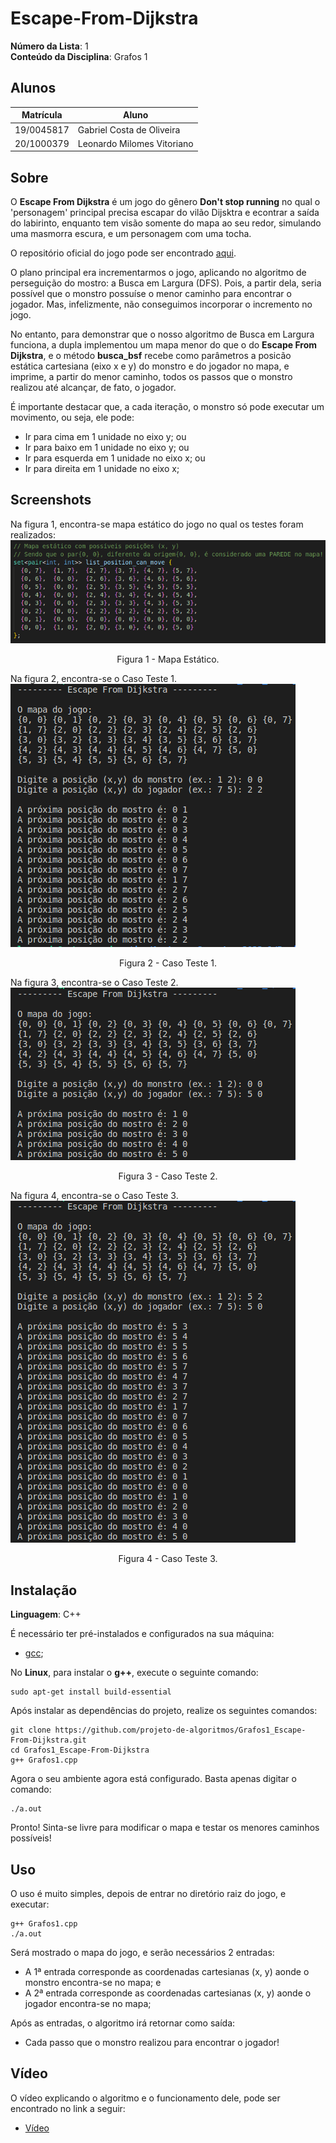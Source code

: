 # Escape-From-Dijkstra

**Número da Lista**: 1<br>
**Conteúdo da Disciplina**: Grafos 1<br>

## Alunos
| Matrícula | Aluno |
| -- | -- |
| 19/0045817  | Gabriel Costa de Oliveira      |
| 20/1000379  |  Leonardo Milomes Vitoriano |

## Sobre 

O **Escape From Dijkstra** é um jogo do gênero **Don't stop running** no qual o 'personagem' principal precisa escapar do vilão Dijsktra e econtrar a saída do labirinto, enquanto tem visão somente do mapa ao seu redor, simulando uma masmorra escura, e um personagem com uma tocha.

O repositório oficial do jogo pode ser encontrado [aqui](https://github.com/GameJamFGA-UnB/Escape-From-Dijkstra).

O plano principal era incrementarmos o jogo, aplicando no algoritmo de perseguição do mostro: a Busca em Largura (DFS).  Pois, a partir dela, seria possível que o monstro possuíse o menor caminho para encontrar o jogador. Mas, infelizmente, não conseguimos incorporar o incremento no jogo.

No entanto, para demonstrar que o nosso algoritmo de Busca em Largura funciona, a dupla implementou um mapa menor do que o do **Escape From Dijkstra**, e o método **busca_bsf** recebe como parâmetros a posicão estática cartesiana (eixo x e y) do monstro e do jogador no mapa, e imprime, a partir do menor caminho, todos os passos que o monstro realizou até alcançar, de fato, o jogador.

É importante destacar que, a cada iteração, o monstro só pode executar um movimento, ou seja, ele pode:
- Ir para cima em 1 unidade no eixo y; ou
- Ir para baixo em 1 unidade no eixo y; ou
- Ir para esquerda em 1 unidade no eixo x; ou
- Ir para direita em 1 unidade no eixo x;


## Screenshots

Na figura 1, encontra-se mapa estático do jogo no qual os testes foram realizados:
<img src="assets/mapaEstatico.png">
<p align="center">Figura 1 - Mapa Estático.</p>

Na figura 2, encontra-se o Caso Teste 1.<br>
<img src="assets/caso_teste1.png">
<p align="center">Figura 2 - Caso Teste 1.</p>

Na figura 3, encontra-se o Caso Teste 2.<br>
<img src="assets/caso_teste2.png">
<p align="center">Figura 3 - Caso Teste 2.</p>

Na figura 4, encontra-se o Caso Teste 3.<br>
<img src="assets/caso_teste3.png">
<p align="center">Figura 4 - Caso Teste 3.</p>

## Instalação 
**Linguagem**: C++<br>

É necessário ter pré-instalados e configurados na sua máquina:
- [gcc](https://gcc.gnu.org/);

No **Linux**, para instalar o **g++**, execute o seguinte comando:

    sudo apt-get install build-essential

Após instalar as dependências do projeto, realize os seguintes comandos: 

    git clone https://github.com/projeto-de-algoritmos/Grafos1_Escape-From-Dijkstra.git
    cd Grafos1_Escape-From-Dijkstra
    g++ Grafos1.cpp

Agora o seu ambiente agora está configurado. Basta apenas digitar o comando:

    ./a.out

Pronto! Sinta-se livre para modificar o mapa e testar os menores caminhos possíveis!

## Uso 

O uso é muito simples, depois de entrar no diretório raiz do jogo, e executar:

    g++ Grafos1.cpp
    ./a.out

Será mostrado o mapa do jogo, e serão necessários 2 entradas:
- A 1ª entrada corresponde as coordenadas cartesianas (x, y) aonde o monstro encontra-se no mapa; e
- A 2ª entrada corresponde as coordenadas cartesianas (x, y) aonde o jogador encontra-se no mapa;

Após as entradas, o algoritmo irá retornar como saída:
- Cada passo que o monstro realizou para encontrar o jogador! 

## Vídeo

O vídeo explicando o algoritmo e o funcionamento dele, pode ser encontrado no link a seguir:
- [Vídeo](assets/videoGrafos1.mp4)



